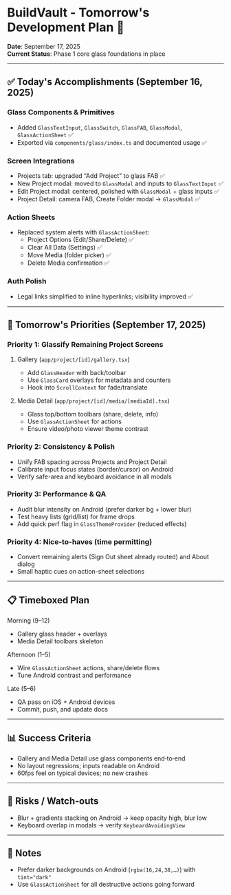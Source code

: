 # BuildVault - Tomorrow's Development Plan 📅
**Date**: September 17, 2025  
**Current Status**: Phase 1 core glass foundations in place

---

## ✅ Today's Accomplishments (September 16, 2025)

### Glass Components & Primitives
- Added `GlassTextInput`, `GlassSwitch`, `GlassFAB`, `GlassModal`, `GlassActionSheet` ✅
- Exported via `components/glass/index.ts` and documented usage ✅

### Screen Integrations
- Projects tab: upgraded “Add Project” to glass FAB ✅
- New Project modal: moved to `GlassModal` and inputs to `GlassTextInput` ✅
- Edit Project modal: centered, polished with `GlassModal` + glass inputs ✅
- Project Detail: camera FAB, Create Folder modal → `GlassModal` ✅

### Action Sheets
- Replaced system alerts with `GlassActionSheet`:
  - Project Options (Edit/Share/Delete) ✅
  - Clear All Data (Settings) ✅
  - Move Media (folder picker) ✅
  - Delete Media confirmation ✅

### Auth Polish
- Legal links simplified to inline hyperlinks; visibility improved ✅

---

## 🎯 Tomorrow's Priorities (September 17, 2025)

### Priority 1: Glassify Remaining Project Screens
1) Gallery (`app/project/[id]/gallery.tsx`)
   - Add `GlassHeader` with back/toolbar
   - Use `GlassCard` overlays for metadata and counters
   - Hook into `ScrollContext` for fade/translate

2) Media Detail (`app/project/[id]/media/[mediaId].tsx`)
   - Glass top/bottom toolbars (share, delete, info)
   - Use `GlassActionSheet` for actions
   - Ensure video/photo viewer theme contrast

### Priority 2: Consistency & Polish
- Unify FAB spacing across Projects and Project Detail
- Calibrate input focus states (border/cursor) on Android
- Verify safe-area and keyboard avoidance in all modals

### Priority 3: Performance & QA
- Audit blur intensity on Android (prefer darker bg + lower blur)
- Test heavy lists (grid/list) for frame drops
- Add quick perf flag in `GlassThemeProvider` (reduced effects)

### Priority 4: Nice-to-haves (time permitting)
- Convert remaining alerts (Sign Out sheet already routed) and About dialog
- Small haptic cues on action-sheet selections

---

## 📋 Timeboxed Plan

Morning (9–12)
- Gallery glass header + overlays
- Media Detail toolbars skeleton

Afternoon (1–5)
- Wire `GlassActionSheet` actions, share/delete flows
- Tune Android contrast and performance

Late (5–6)
- QA pass on iOS + Android devices
- Commit, push, and update docs

---

## 📊 Success Criteria
- Gallery and Media Detail use glass components end‑to‑end
- No layout regressions; inputs readable on Android
- 60fps feel on typical devices; no new crashes

---

## 🔎 Risks / Watch‑outs
- Blur + gradients stacking on Android → keep opacity high, blur low
- Keyboard overlap in modals → verify `KeyboardAvoidingView`

---

## 📝 Notes
- Prefer darker backgrounds on Android (`rgba(16,24,38,…)`) with `tint="dark"`
- Use `GlassActionSheet` for all destructive actions going forward

